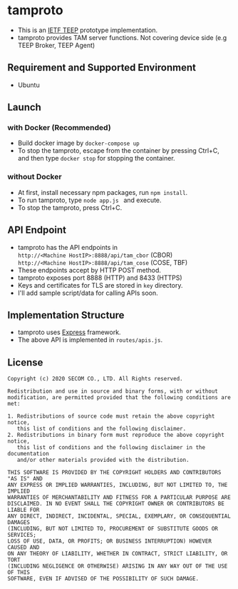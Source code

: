 # tamproto
- This is an [IETF TEEP](https://github.com/ietf-teep) prototype implementation.
- tamproto provides TAM server functions. Not covering device side (e.g TEEP Broker, TEEP Agent)

## Requirement and Supported Environment
- Ubuntu

## Launch
### with Docker (Recommended)
+ Build docker image by ``docker-compose up``
+ To stop the tamproto, escape from the container by pressing Ctrl+C, and then type ``docker stop`` for stopping the container.
### without Docker
+ At first, install necessary npm packages, run ``npm install``.
+ To run tamproto, type ``node app.js `` and execute.
+ To stop the tamproto, press Ctrl+C.

## API Endpoint
- tamproto has the API endpoints in   
``http://<Machine HostIP>:8888/api/tam_cbor`` (CBOR)  
``http://<Machine HostIP>:8888/api/tam_cose`` (COSE, TBF)  
- These endpoints accept by HTTP POST method.
- tamproto exposes port 8888 (HTTP) and 8433 (HTTPS)
- Keys and certificates for TLS are stored in ``key`` directory.
- I'll add sample script/data for calling APIs soon.

## Implementation Structure
- tamproto uses [Express](https://expressjs.com/) framework.
- The above API is implemented in ``routes/apis.js``.

## License
```
Copyright (c) 2020 SECOM CO., LTD. All Rights reserved.

Redistribution and use in source and binary forms, with or without
modification, are permitted provided that the following conditions are met: 

1. Redistributions of source code must retain the above copyright notice,
   this list of conditions and the following disclaimer. 
2. Redistributions in binary form must reproduce the above copyright notice,
   this list of conditions and the following disclaimer in the documentation
   and/or other materials provided with the distribution. 

THIS SOFTWARE IS PROVIDED BY THE COPYRIGHT HOLDERS AND CONTRIBUTORS "AS IS" AND
ANY EXPRESS OR IMPLIED WARRANTIES, INCLUDING, BUT NOT LIMITED TO, THE IMPLIED
WARRANTIES OF MERCHANTABILITY AND FITNESS FOR A PARTICULAR PURPOSE ARE
DISCLAIMED. IN NO EVENT SHALL THE COPYRIGHT OWNER OR CONTRIBUTORS BE LIABLE FOR
ANY DIRECT, INDIRECT, INCIDENTAL, SPECIAL, EXEMPLARY, OR CONSEQUENTIAL DAMAGES
(INCLUDING, BUT NOT LIMITED TO, PROCUREMENT OF SUBSTITUTE GOODS OR SERVICES;
LOSS OF USE, DATA, OR PROFITS; OR BUSINESS INTERRUPTION) HOWEVER CAUSED AND
ON ANY THEORY OF LIABILITY, WHETHER IN CONTRACT, STRICT LIABILITY, OR TORT
(INCLUDING NEGLIGENCE OR OTHERWISE) ARISING IN ANY WAY OUT OF THE USE OF THIS
SOFTWARE, EVEN IF ADVISED OF THE POSSIBILITY OF SUCH DAMAGE.
```